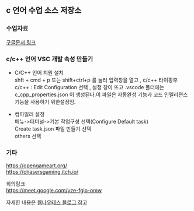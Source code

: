 ## c 언어 수업 소스 저장소

### 수업자료  
[구글문서 링크](https://drive.google.com/drive/folders/0B2SIfUvbN7xEZUd1ZG44T2dmNFE?usp=sharing)  

### c/c++ 언어 VSC 개발 속성 만들기  

- C/C++ 언어 지원 설치  
shft + cmd + p 또는 shift+ctrl+p 를 눌러 입력창을 열고  , c/c++ 타이핑후  c/c++ : Edit Configuration 선택  , 설정 창이 뜨고 .vscode 폴더에는 c_cpp_properties.json 이 생성된다.이 파일은 자동완성 기능과 코드 인텔리젼스 기능을 사용하기 위한설정임.  

- 컴파일러 설정  
메뉴->터미널->기본 작업구성 선택(Configure Default task)  
Create task.json 파일 만들기 선택  
others 선택  

### 기타
https://opengameart.org/  
https://chasersgaming.itch.io/  

회의링크  
https://meet.google.com/yze-fgio-omw  










자세한 내용은 [웹나우테스 블로그 ](https://webnautes.tistory.com/1158)  참고  





